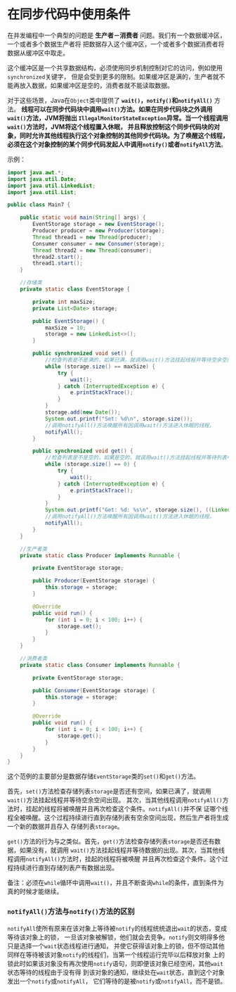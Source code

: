 在同步代码中使用条件
=====================================================
在并发编程中一个典型的问题是 **生产者－消费者** 问题。我们有一个数据缓冲区，一个或者多个数据生产者将
把数据存入这个缓冲区，一个或者多个数据消费者将数据从缓冲区中取走。

这个缓冲区是一个共享数据结构，必须使用同步机制控制对它的访问，例如使用`synchronized`关键字，
但是会受到更多的限制。如果缓冲区是满的，生产者就不能再放入数据，如果缓冲区是空的，消费者就不能读取数据。

对于这些场景，Java在`Object`类中提供了 **`wait()`，`notify()`和`notifyAll()`** 方法。
**线程可以在同步代码块中调用`wait()`方法。如果在同步代码块之外调用`wait()`方法，JVM将抛出
`IllegalMonitorStateException`异常。当一个线程调用`wait()`方法时，JVM将这个线程置入休眠，
并且释放控制这个同步代码块的对象，同时允许其他线程执行这个对象控制的其他同步代码块。为了唤醒这个线程，
必须在这个对象控制的某个同步代码发起人中调用`notify()`或者`notifyAll`方法**。

示例：
```java
import java.awt.*;
import java.util.Date;
import java.util.LinkedList;
import java.util.List;

public class Main7 {

    public static void main(String[] args) {
        EventStorage storage = new EventStorage();
        Producer producer = new Producer(storage);
        Thread thread1 = new Thread(producer);
        Consumer consumer = new Consumer(storage);
        Thread thread2 = new Thread(consumer);
        thread2.start();
        thread1.start();
    }

    //存储类
    private static class EventStorage {

        private int maxSize;
        private List<Date> storage;

        public EventStorage() {
            maxSize = 10;
            storage = new LinkedList<>();
        }

        public synchronized void set() {
            //检查列表是不是满的，如果已满，就调用wait()方法挂起线程并等待空余空间的出现。
            while (storage.size() == maxSize) {
                try {
                    wait();
                } catch (InterruptedException e) {
                    e.printStackTrace();
                }
            }
            storage.add(new Date());
            System.out.printf("Set: %d\n", storage.size());
            //调用notifyAll()方法唤醒所有因调用wait()方法进入休眠的线程。
            notifyAll();
        }

        public synchronized void get() {
            //检查列表是不是空的，如果是空的，就调用wait()方法挂起线程并等待列表中的数据出现。
            while (storage.size() == 0) {
                try {
                    wait();
                } catch (InterruptedException e) {
                    e.printStackTrace();
                }
            }
            System.out.printf("Get: %d: %s\n", storage.size(), ((LinkedList<?>) storage).poll());
            //调用notifyAll()方法唤醒所有因调用wait()方法进入休眠的线程。
            notifyAll();
        }
    }

    //生产者类
    private static class Producer implements Runnable {

        private EventStorage storage;

        public Producer(EventStorage storage) {
            this.storage = storage;
        }

        @Override
        public void run() {
            for (int i = 0; i < 100; i++) {
                storage.set();
            }
        }
    }

    //消费者类
    private static class Consumer implements Runnable {

        private EventStorage storage;

        public Consumer(EventStorage storage) {
            this.storage = storage;
        }

        @Override
        public void run() {
            for (int i = 0; i < 100; i++) {
                storage.get();
            }
        }
    }
}
```
这个范例的主要部分是数据存储`EventStorage`类的`set()`和`get()`方法。

首先，`set()`方法检查存储列表`storage`是否还有空间，如果已满了，就调用`wait()`方法挂起线程并等待空余空间出现。
其次，当其他线程调用`notifyAll()`方法时，挂起的线程将被唤醒并且再次检查这个条件。`notifyAll()`并不保
证哪个线程全被唤醒。这个过程持续进行直到存储列表有空余空间出现，然后生产者将生成一个新的数据并且存入
存储列表`storage`。

`get()`方法的行为与之类似。首先，`get()`方法检查存储列表`storage`是否还有数据，如果没有，就调用
`wait()`方法挂起线程并等待数据的出现。其次，当其他线程调用`notifyAll()`方法时，挂起的线程将被唤醒
并且再次检查这个条件。这个过程持续进行直到存储列表产有数据出现。

备注：必须在`while`循环中调用`wait()`，并且不断查询`while`的条件，直到条件为真的时候才能继续。

### `notifyAll()`方法与`notify()`方法的区别
`notifyAll`使所有原来在该对象上等待被`notify`的线程统统退出`wait`的状态，变成等待该对象上的锁，
一旦该对象被解锁，他们就会去竞争。`notify`则文明得多他只是选择一个`wait`状态线程进行通知，
并使它获得该对象上的锁，但不惊动其他同样在等待被该对象`notify`的线程们，当第一个线程运行完毕以后释放对象
上的锁此时如果该对象没有再次使用`notify`语句，则即便该对象已经空闲，其他`wait`状态等待的线程由于没有得
到该对象的通知，继续处在`wait`状态，直到这个对象发出一个`notify`或`notifyAll`，
它们等待的是被`notify`或`notifyAll`，而不是锁。

